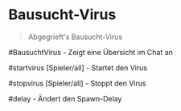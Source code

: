 # Bausucht-Virus
> Abgegrieft's Bausucht-Virus

#BausuchtVirus - Zeigt eine Übersicht im Chat an

#startvirus [Spieler/all] - Startet den Virus

#stopvirus [Spieler/all] - Stoppt den Virus

#delay <Spawn-Delay in Ticks> - Ändert den Spawn-Delay
